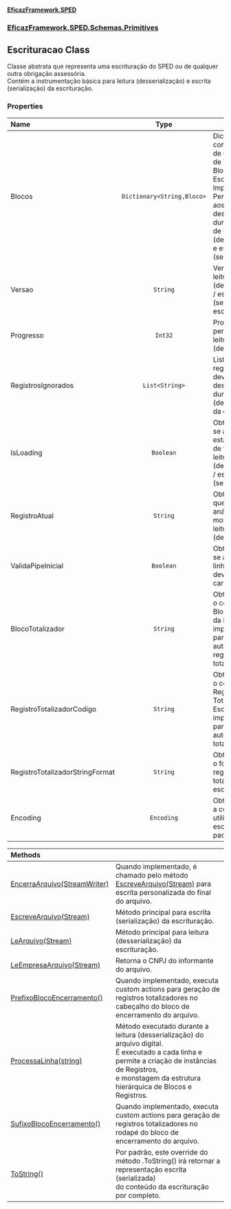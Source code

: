 #### [EficazFramework.SPED](EficazFrameworkSPED.md 'EficazFramework SPED')
### [EficazFramework.SPED.Schemas.Primitives](EficazFramework.SPED.Schemas.Primitives.md 'EficazFramework.SPED.Schemas.Primitives')

## Escrituracao Class

Classe abstrata que representa uma escrituração do SPED ou de qualquer outra obrigação assessória.  
Contém a instrumentação básica para leitura (desserialização) e escrita (serialização) da escrituração.
### Properties

| Name | Type | |
| :--- | :---: | :--- |
| Blocos | `Dictionary<String,Bloco>` | Dicionário contendo o par de Chave / Valor de Todos os Blocos da Escrituração Implementada. <br/>            Permite o acesso aos registros desejados durante etapas de leitura (desserialização) e escrita (serialização). |
| Versao | `String` | Versão para leitura (desserialização) / escrita (serialização) da escrituração. |
| Progresso | `Int32` | Progresso em percentual da leitura (desserialização). |
| RegistrosIgnorados | `List<String>` | Listagem de regitros que devem ser desconsiderados durante a leitura (desserialização) da escrituração |
| IsLoading | `Boolean` | Obtém ou define se a instância está em estado de trabalho de leitura (desserialização) / escrita (serialização). |
| RegistroAtual | `String` | Obtém o registro que está em análise no momento da leitura (desserialização). |
| ValidaPipeInicial | `Boolean` | Obtém ou define se a leitura da linha do arquivo deve iniciar com carectere pipe ("|") |
| BlocoTotalizador | `String` | Obtém ou define o código do Bloco Totalizador da Escrituração implementada, para cálculo automatizado dos registros de totalização. |
| RegistroTotalizadorCodigo | `String` | Obtém ou define o código do Registro Totalizador da Escrituração implementada, para cálculo automatizado de totalização. |
| RegistroTotalizadorStringFormat | `String` | Obtém ou define o formato do registro totalizador da escrituração. |
| Encoding | `Encoding` | Obtém ou define a codificação utilizada na escrituração. Por padrão, é UTF8. |

| Methods | |
| :--- | :--- |
| [EncerraArquivo(StreamWriter)](EficazFramework.SPED.Schemas.Primitives/Escrituracao/EncerraArquivo(StreamWriter).md 'EficazFramework.SPED.Schemas.Primitives.Escrituracao.EncerraArquivo(System.IO.StreamWriter)') | Quando implementado, é chamado pelo método [EscreveArquivo(Stream)](EficazFramework.SPED.Schemas.Primitives/Escrituracao/EscreveArquivo(Stream).md 'EficazFramework.SPED.Schemas.Primitives.Escrituracao.EscreveArquivo(System.IO.Stream)') para escrita personalizada do final do arquivo. |
| [EscreveArquivo(Stream)](EficazFramework.SPED.Schemas.Primitives/Escrituracao/EscreveArquivo(Stream).md 'EficazFramework.SPED.Schemas.Primitives.Escrituracao.EscreveArquivo(System.IO.Stream)') | Método principal para escrita (serialização) da escrituração. |
| [LeArquivo(Stream)](EficazFramework.SPED.Schemas.Primitives/Escrituracao/LeArquivo(Stream).md 'EficazFramework.SPED.Schemas.Primitives.Escrituracao.LeArquivo(System.IO.Stream)') | Método principal para leitura (desserialização) da escrituração. |
| [LeEmpresaArquivo(Stream)](EficazFramework.SPED.Schemas.Primitives/Escrituracao/LeEmpresaArquivo(Stream).md 'EficazFramework.SPED.Schemas.Primitives.Escrituracao.LeEmpresaArquivo(System.IO.Stream)') | Retorna o CNPJ do informante do arquivo. |
| [PrefixoBlocoEncerramento()](EficazFramework.SPED.Schemas.Primitives/Escrituracao/PrefixoBlocoEncerramento().md 'EficazFramework.SPED.Schemas.Primitives.Escrituracao.PrefixoBlocoEncerramento()') | Quando implementado, executa custom actions para geração de registros totalizadores no cabeçalho do bloco de encerramento do arquivo. |
| [ProcessaLinha(string)](EficazFramework.SPED.Schemas.Primitives/Escrituracao/ProcessaLinha(string).md 'EficazFramework.SPED.Schemas.Primitives.Escrituracao.ProcessaLinha(string)') | Método executado durante a leitura (desserialização) do arquivo digital. <br/>É executado a cada linha e permite a criação de instâncias de Registros, <br/>e monstagem da estrutura<br/>hierárquica de Blocos e Registros. |
| [SufixoBlocoEncerramento()](EficazFramework.SPED.Schemas.Primitives/Escrituracao/SufixoBlocoEncerramento().md 'EficazFramework.SPED.Schemas.Primitives.Escrituracao.SufixoBlocoEncerramento()') | Quando implementado, executa custom actions para geração de registros totalizadores no rodapé do bloco de encerramento do arquivo. |
| [ToString()](EficazFramework.SPED.Schemas.Primitives/Escrituracao/ToString().md 'EficazFramework.SPED.Schemas.Primitives.Escrituracao.ToString()') | Por padrão, este override do método .ToString() irá retornar a representação escrita (serializada) <br/>do conteúdo da escrituração por completo. |
